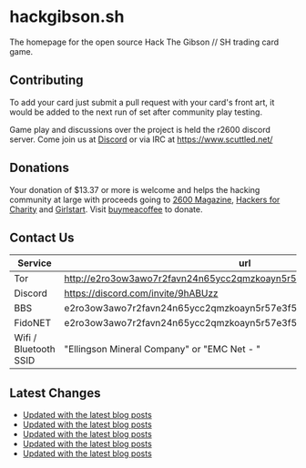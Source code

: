 # hackgibson.sh
The homepage for the open source Hack The Gibson // SH trading card game.


## Contributing

To add your card just submit a pull request with your card's front art, it would be added to the next run of set after community play testing.

Game play and discussions over the project is held the r2600 discord server. Come join us at [Discord](https://discord.com/invite/9hABUzz) or via IRC at https://www.scuttled.net/


## Donations

Your donation of $13.37 or more is welcome and helps the hacking community at large with proceeds going to [2600 Magazine](https://2600.com/), [Hackers for Charity](https://hackersforcharity.org) and [Girlstart](https://girlstart.org).  Visit [buymeacoffee](https://www.buymeacoffee.com/hackgibson.sh) to donate.


## Contact Us

Service | url
-|-
Tor | http://e2ro3ow3awo7r2favn24n65ycc2qmzkoayn5r57e3f56nvjwdcgg32ad.onion
Discord | https://discord.com/invite/9hABUzz
BBS | e2ro3ow3awo7r2favn24n65ycc2qmzkoayn5r57e3f56nvjwdcgg32ad.onion:23
FidoNET | e2ro3ow3awo7r2favn24n65ycc2qmzkoayn5r57e3f56nvjwdcgg32ad.onion:24554
Wifi / Bluetooth SSID | "Ellingson Mineral Company" or "EMC Net - <fidonet address>"

## Latest Changes
<!-- BLOG-POST-LIST:START -->
- [Updated with the latest blog posts](https://github.com/DFW2600/hackgibson.sh/commit/de4c9acb514e4aecc7ec222f719ca0bb754ca4ab)
- [Updated with the latest blog posts](https://github.com/DFW2600/hackgibson.sh/commit/ceef60e016e098bb13568da40b92d4c8fcac442c)
- [Updated with the latest blog posts](https://github.com/DFW2600/hackgibson.sh/commit/3ff6966ab36f72d7424bbcb3d4f06fba2b9e1a2c)
- [Updated with the latest blog posts](https://github.com/DFW2600/hackgibson.sh/commit/941217a3bb265ab19b790ad7164e775a03c43e2b)
- [Updated with the latest blog posts](https://github.com/DFW2600/hackgibson.sh/commit/76c97e48f95a7e9c7e0def8df36eb02277c3b535)
<!-- BLOG-POST-LIST:END -->

